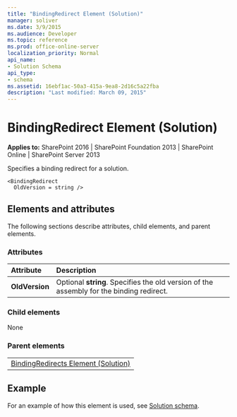 ```yaml
---
title: "BindingRedirect Element (Solution)"
manager: soliver
ms.date: 3/9/2015
ms.audience: Developer
ms.topic: reference
ms.prod: office-online-server
localization_priority: Normal
api_name:
- Solution Schema
api_type:
- schema
ms.assetid: 16ebf1ac-50a3-415a-9ea8-2d16c5a22fba
description: "Last modified: March 09, 2015"
---
```


# BindingRedirect Element (Solution)

 
  
 **Applies to:** SharePoint 2016 | SharePoint Foundation 2013 | SharePoint Online | SharePoint Server 2013
  
Specifies a binding redirect for a solution.
  
```
<BindingRedirect 
  OldVersion = string />
```

## Elements and attributes

The following sections describe attributes, child elements, and parent elements.

### Attributes

|**Attribute**|**Description**|
|:-----|:-----|
|**OldVersion** <br/> |Optional **string**. Specifies the old version of the assembly for the binding redirect.  <br/> |
   
### Child elements

None
  
### Parent elements

||
|:-----|
|[BindingRedirects Element (Solution)](bindingredirects-element-solution.md)|
   
## Example

For an example of how this element is used, see [Solution schema](solution-schema.md).
  

